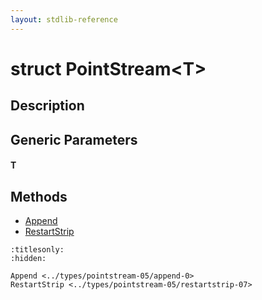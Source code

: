 ```yaml
---
layout: stdlib-reference
---
```


# struct PointStream\<T\>

## Description



## Generic Parameters

####  <a id="typeparam-T"></a>T

## Methods

* [Append](append-0.md)
* [RestartStrip](restartstrip-07.md)


```{toctree}
:titlesonly:
:hidden:

Append <../types/pointstream-05/append-0>
RestartStrip <../types/pointstream-05/restartstrip-07>
```

<script>
// Fix .md links to .html when on ReadTheDocs
if (window.location.hostname.includes('readthedocs') || 
    window.location.hostname.includes('rtfd.io')) {
  document.addEventListener('DOMContentLoaded', function() {
    const links = document.querySelectorAll('a');
    links.forEach(link => {
      const href = link.getAttribute('href');
      if (href && href.includes('.md')) {
        // This regex will handle .md links with or without fragment identifiers or query parameters
        link.href = link.href.replace(/(.+)\.md(#[^?]*)?(\?.*)?$/, '$1.html$2$3');
      }
    });
  });
}
</script>
